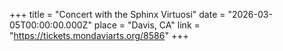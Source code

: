 +++
title = "Concert with the Sphinx Virtuosi"
date = "2026-03-05T00:00:00.000Z"
place = "Davis, CA"
link = "https://tickets.mondaviarts.org/8586"
+++


